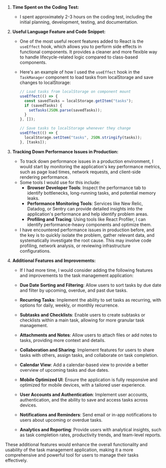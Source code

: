 1. **Time Spent on the Coding Test:**

   - I spent approximately 2-3 hours on the coding test, including the initial planning, development, testing, and documentation.

2. **Useful Language Feature and Code Snippet:**

   - One of the most useful recent features added to React is the `useEffect` hook, which allows you to perform side effects in functional components. It provides a cleaner and more flexible way to handle lifecycle-related logic compared to class-based components.

   - Here's an example of how I used the `useEffect` hook in the `TaskManager` component to load tasks from localStorage and save changes to localStorage:

     ```javascript
     // Load tasks from localStorage on component mount
     useEffect(() => {
       const savedTasks = localStorage.getItem("tasks");
       if (savedTasks) {
         setTasks(JSON.parse(savedTasks));
       }
     }, []);

     // Save tasks to localStorage whenever they change
     useEffect(() => {
       localStorage.setItem("tasks", JSON.stringify(tasks));
     }, [tasks]);
     ```

3. **Tracking Down Performance Issues in Production:**

   - To track down performance issues in a production environment, I would start by monitoring the application's key performance metrics, such as page load times, network requests, and client-side rendering performance.
   - Some tools I would use for this include:
     - **Browser Developer Tools**: Inspect the performance tab to identify bottlenecks, long-running tasks, and potential memory leaks.
     - **Performance Monitoring Tools**: Services like New Relic, Datadog, or Sentry can provide detailed insights into the application's performance and help identify problem areas.
     - **Profiling and Tracing**: Using tools like React Profiler, I can identify performance-heavy components and optimize them.
   - I have encountered performance issues in production before, and the key is to quickly isolate the problem, gather relevant data, and systematically investigate the root cause. This may involve code profiling, network analysis, or reviewing infrastructure configurations.

4. **Additional Features and Improvements:**

   - If I had more time, I would consider adding the following features and improvements to the task management application:

   - **Due Date Sorting and Filtering**: Allow users to sort tasks by due date and filter by upcoming, overdue, and past due tasks.
   - **Recurring Tasks**: Implement the ability to set tasks as recurring, with options for daily, weekly, or monthly recurrence.
   - **Subtasks and Checklists**: Enable users to create subtasks or checklists within a main task, allowing for more granular task management.
   - **Attachments and Notes**: Allow users to attach files or add notes to tasks, providing more context and details.
   - **Collaboration and Sharing**: Implement features for users to share tasks with others, assign tasks, and collaborate on task completion.
   - **Calendar View**: Add a calendar-based view to provide a better overview of upcoming tasks and due dates.
   - **Mobile Optimized UI**: Ensure the application is fully responsive and optimized for mobile devices, with a tailored user experience.
   - **User Accounts and Authentication**: Implement user accounts, authentication, and the ability to save and access tasks across devices.
   - **Notifications and Reminders**: Send email or in-app notifications to users about upcoming or overdue tasks.
   - **Analytics and Reporting**: Provide users with analytical insights, such as task completion rates, productivity trends, and team-level reports.

These additional features would enhance the overall functionality and usability of the task management application, making it a more comprehensive and powerful tool for users to manage their tasks effectively.
